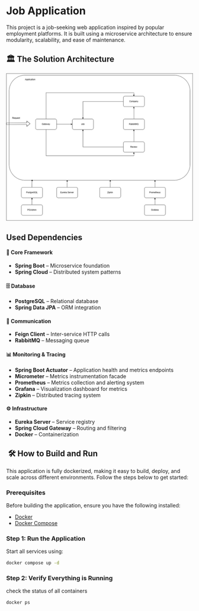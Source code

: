 # Job Application

This project is a job-seeking web application inspired by popular employment platforms. 
It is built using a microservice architecture to ensure modularity, scalability, and ease of maintenance. 

## :classical_building: The Solution Architecture
![diagram](./docs/Job-Application-Diagram.png)

## Used Dependencies

#### :toolbox: Core Framework
- **Spring Boot** – Microservice foundation
- **Spring Cloud** – Distributed system patterns

#### :file_cabinet: Database
- **PostgreSQL** – Relational database
- **Spring Data JPA** – ORM integration

#### :arrows_counterclockwise: Communication
- **Feign Client** – Inter-service HTTP calls
- **RabbitMQ** – Messaging queue

#### :bar_chart: Monitoring & Tracing
- **Spring Boot Actuator** – Application health and metrics endpoints
- **Micrometer** – Metrics instrumentation facade
- **Prometheus** – Metrics collection and alerting system
- **Grafana** – Visualization dashboard for metrics
- **Zipkin** – Distributed tracing system

#### :gear: Infrastructure
- **Eureka Server** – Service registry
- **Spring Cloud Gateway** – Routing and filtering
- **Docker** – Containerization

## ️ :hammer_and_wrench: How to Build and Run

This application is fully dockerized, making it easy to build, deploy, and scale across different environments. Follow the steps below to get started:

### Prerequisites

Before building the application, ensure you have the following installed:

- [Docker](https://www.docker.com/products/docker-desktop)
- [Docker Compose](https://docs.docker.com/compose/)

### Step 1: Run the Application

Start all services using:
```bash
docker compose up -d
```

### Step 2: Verify Everything is Running

check the status of all containers
```bash
docker ps
```